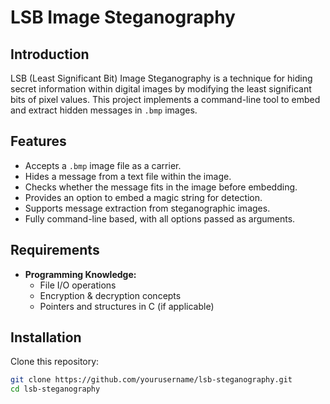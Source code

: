 # LSB Image Steganography

## Introduction
LSB (Least Significant Bit) Image Steganography is a technique for hiding secret information within digital images by modifying the least significant bits of pixel values. This project implements a command-line tool to embed and extract hidden messages in `.bmp` images.

## Features
- Accepts a `.bmp` image file as a carrier.
- Hides a message from a text file within the image.
- Checks whether the message fits in the image before embedding.
- Provides an option to embed a magic string for detection.
- Supports message extraction from steganographic images.
- Fully command-line based, with all options passed as arguments.

## Requirements
- **Programming Knowledge:**
  - File I/O operations
  - Encryption & decryption concepts
  - Pointers and structures in C (if applicable)

## Installation
Clone this repository:
```sh
git clone https://github.com/yourusername/lsb-steganography.git
cd lsb-steganography
